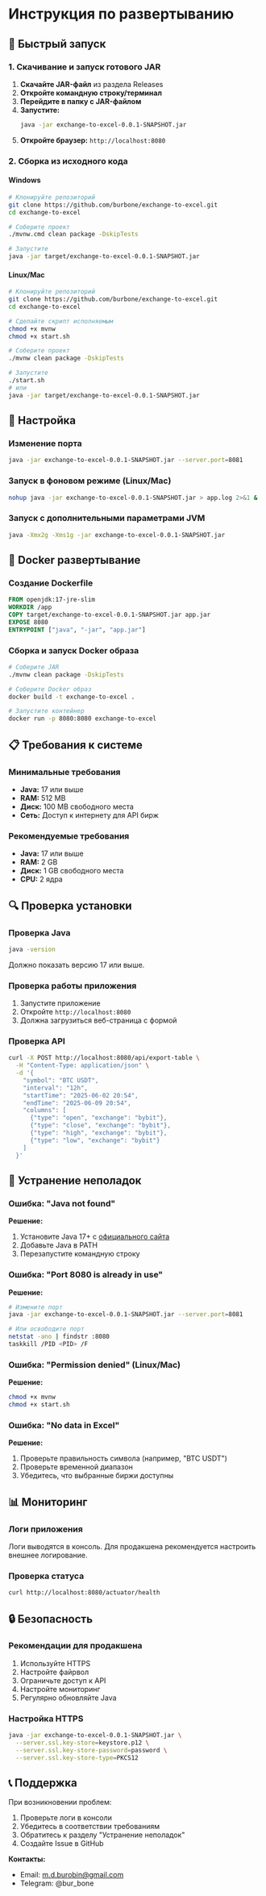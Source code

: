 # Инструкция по развертыванию

## 🚀 Быстрый запуск

### 1. Скачивание и запуск готового JAR

1. **Скачайте JAR-файл** из раздела Releases
2. **Откройте командную строку/терминал**
3. **Перейдите в папку с JAR-файлом**
4. **Запустите:**
   ```bash
   java -jar exchange-to-excel-0.0.1-SNAPSHOT.jar
   ```
5. **Откройте браузер:** `http://localhost:8080`

### 2. Сборка из исходного кода

#### Windows
```bash
# Клонируйте репозиторий
git clone https://github.com/burbone/exchange-to-excel.git
cd exchange-to-excel

# Соберите проект
./mvnw.cmd clean package -DskipTests

# Запустите
java -jar target/exchange-to-excel-0.0.1-SNAPSHOT.jar
```

#### Linux/Mac
```bash
# Клонируйте репозиторий
git clone https://github.com/burbone/exchange-to-excel.git
cd exchange-to-excel

# Сделайте скрипт исполняемым
chmod +x mvnw
chmod +x start.sh

# Соберите проект
./mvnw clean package -DskipTests

# Запустите
./start.sh
# или
java -jar target/exchange-to-excel-0.0.1-SNAPSHOT.jar
```

## 🔧 Настройка

### Изменение порта
```bash
java -jar exchange-to-excel-0.0.1-SNAPSHOT.jar --server.port=8081
```

### Запуск в фоновом режиме (Linux/Mac)
```bash
nohup java -jar exchange-to-excel-0.0.1-SNAPSHOT.jar > app.log 2>&1 &
```

### Запуск с дополнительными параметрами JVM
```bash
java -Xmx2g -Xms1g -jar exchange-to-excel-0.0.1-SNAPSHOT.jar
```

## 🐳 Docker развертывание

### Создание Dockerfile
```dockerfile
FROM openjdk:17-jre-slim
WORKDIR /app
COPY target/exchange-to-excel-0.0.1-SNAPSHOT.jar app.jar
EXPOSE 8080
ENTRYPOINT ["java", "-jar", "app.jar"]
```

### Сборка и запуск Docker образа
```bash
# Соберите JAR
./mvnw clean package -DskipTests

# Соберите Docker образ
docker build -t exchange-to-excel .

# Запустите контейнер
docker run -p 8080:8080 exchange-to-excel
```

## 📋 Требования к системе

### Минимальные требования
- **Java:** 17 или выше
- **RAM:** 512 MB
- **Диск:** 100 MB свободного места
- **Сеть:** Доступ к интернету для API бирж

### Рекомендуемые требования
- **Java:** 17 или выше
- **RAM:** 2 GB
- **Диск:** 1 GB свободного места
- **CPU:** 2 ядра

## 🔍 Проверка установки

### Проверка Java
```bash
java -version
```
Должно показать версию 17 или выше.

### Проверка работы приложения
1. Запустите приложение
2. Откройте `http://localhost:8080`
3. Должна загрузиться веб-страница с формой

### Проверка API
```bash
curl -X POST http://localhost:8080/api/export-table \
  -H "Content-Type: application/json" \
  -d '{
    "symbol": "BTC USDT",
    "interval": "12h",
    "startTime": "2025-06-02 20:54",
    "endTime": "2025-06-09 20:54",
    "columns": [
      {"type": "open", "exchange": "bybit"},
      {"type": "close", "exchange": "bybit"},
      {"type": "high", "exchange": "bybit"},
      {"type": "low", "exchange": "bybit"}
    ]
  }'
```

## 🐛 Устранение неполадок

### Ошибка: "Java not found"
**Решение:**
1. Установите Java 17+ с [официального сайта](https://adoptium.net/)
2. Добавьте Java в PATH
3. Перезапустите командную строку

### Ошибка: "Port 8080 is already in use"
**Решение:**
```bash
# Измените порт
java -jar exchange-to-excel-0.0.1-SNAPSHOT.jar --server.port=8081

# Или освободите порт
netstat -ano | findstr :8080
taskkill /PID <PID> /F
```

### Ошибка: "Permission denied" (Linux/Mac)
**Решение:**
```bash
chmod +x mvnw
chmod +x start.sh
```

### Ошибка: "No data in Excel"
**Решение:**
1. Проверьте правильность символа (например, "BTC USDT")
2. Проверьте временной диапазон
3. Убедитесь, что выбранные биржи доступны

## 📊 Мониторинг

### Логи приложения
Логи выводятся в консоль. Для продакшена рекомендуется настроить внешнее логирование.

### Проверка статуса
```bash
curl http://localhost:8080/actuator/health
```

## 🔒 Безопасность

### Рекомендации для продакшена
1. Используйте HTTPS
2. Настройте файрвол
3. Ограничьте доступ к API
4. Настройте мониторинг
5. Регулярно обновляйте Java

### Настройка HTTPS
```bash
java -jar exchange-to-excel-0.0.1-SNAPSHOT.jar \
  --server.ssl.key-store=keystore.p12 \
  --server.ssl.key-store-password=password \
  --server.ssl.key-store-type=PKCS12
```

## 📞 Поддержка

При возникновении проблем:
1. Проверьте логи в консоли
2. Убедитесь в соответствии требованиям
3. Обратитесь к разделу "Устранение неполадок"
4. Создайте Issue в GitHub

**Контакты:**
- Email: m.d.burobin@gmail.com
- Telegram: @bur_bone 